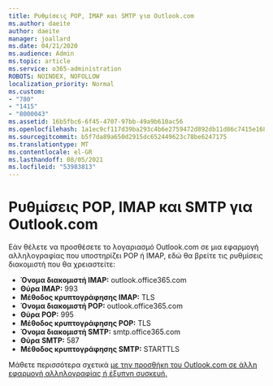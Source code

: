 ```yaml
---
title: Ρυθμίσεις POP, IMAP και SMTP για Outlook.com
ms.author: daeite
author: daeite
manager: joallard
ms.date: 04/21/2020
ms.audience: Admin
ms.topic: article
ms.service: o365-administration
ROBOTS: NOINDEX, NOFOLLOW
localization_priority: Normal
ms.custom:
- "780"
- "1415"
- "8000043"
ms.assetid: 16b5fbc6-6f45-4707-97bb-49a9b610ac56
ms.openlocfilehash: 1a1ec9cf117d39ba293c4b6e2759472d892db11d86c7415e1689027aa8a728ba
ms.sourcegitcommit: b5f7da89a650d2915dc652449623c78be6247175
ms.translationtype: MT
ms.contentlocale: el-GR
ms.lasthandoff: 08/05/2021
ms.locfileid: "53983813"
---
```

# <a name="pop-imap-and-smtp-settings-for-outlookcom"></a>Ρυθμίσεις POP, IMAP και SMTP για Outlook.com

Εάν θέλετε να προσθέσετε το λογαριασμό Outlook.com σε μια εφαρμογή αλληλογραφίας που υποστηρίζει POP ή IMAP, εδώ θα βρείτε τις ρυθμίσεις διακομιστή που θα χρειαστείτε:
  
- **Όνομα διακομιστή IMAP:** outlook.office365.com
- **Θύρα IMAP:** 993
- **Μέθοδος κρυπτογράφησης IMAP:** TLS
- **Όνομα διακομιστή POP:** outlook.office365.com  
- **Θύρα POP:** 995  
- **Μέθοδος κρυπτογράφησης POP:** TLS  
- **Όνομα διακομιστή SMTP:** smtp.office365.com
- **Θύρα SMTP:** 587
- **Μέθοδος κρυπτογράφησης SMTP:** STARTTLS

Μάθετε περισσότερα σχετικά [με την προσθήκη του Outlook.com σε άλλη εφαρμογή αλληλογραφίας ή έξυπνη συσκευή.](https://support.office.com/article/73f3b178-0009-41ae-aab1-87b80fa94970?wt.mc_id=Office_Outlook_com_Alchemy)